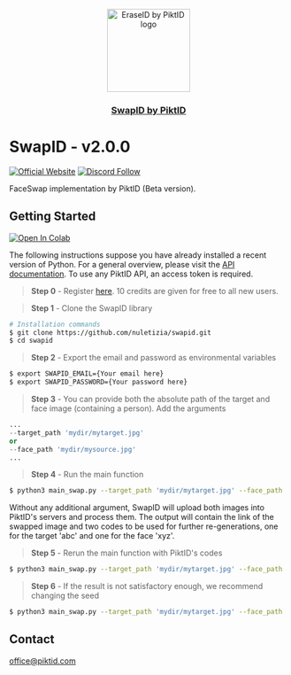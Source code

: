 <p align="center">
  <img src="https://id.piktid.com/logo.svg" alt="EraseID by PiktID logo" width="150">
  </br>
  <h3 align="center"><a href="[https://studio.piktid.com](https://id.piktid.com)">SwapID by PiktID</a></h3>
</p>


# SwapID - v2.0.0
[![Official Website](https://img.shields.io/badge/Official%20Website-piktid.com-blue?style=flat&logo=world&logoColor=white)](https://piktid.com)
[![Discord Follow](https://dcbadge.vercel.app/api/server/FJU39e9Z4P?style=flat)](https://discord.com/invite/FJU39e9Z4P)

FaceSwap implementation by PiktID (Beta version).

## Getting Started
<a target="_blank" href="https://colab.research.google.com/drive/1thetaQymYgpHtFu1nAUwbsq3Su3vxXAC?usp=sharing">
  <img src="https://colab.research.google.com/assets/colab-badge.svg" alt="Open In Colab"/>
</a>

The following instructions suppose you have already installed a recent version of Python. For a general overview, please visit the <a href="https://api.piktid.com/docs">API documentation</a>.
To use any PiktID API, an access token is required. 

> **Step 0** - Register <a href="https://studio.piktid.com">here</a>. 10 credits are given for free to all new users.

> **Step 1** - Clone the SwapID library
```bash
# Installation commands
$ git clone https://github.com/nuletizia/swapid.git
$ cd swapid
```

> **Step 2** - Export the email and password as environmental variables
```bash
$ export SWAPID_EMAIL={Your email here}
$ export SWAPID_PASSWORD={Your password here}
```

> **Step 3** - You can provide both the absolute path of the target and face image (containing a person). Add the arguments
```python
...
--target_path 'mydir/mytarget.jpg'
or
--face_path 'mydir/mysource.jpg'
...
```

> **Step 4** - Run the main function
```bash
$ python3 main_swap.py --target_path 'mydir/mytarget.jpg' --face_path 'mydir/mysource.jpg'
```

Without any additional argument, SwapID will upload both images into PiktID's servers and process them. The output will contain the link of the swapped image and two codes to be used for further re-generations, one for the target 'abc' and one for the face 'xyz'.

> **Step 5** - Rerun the main function with PiktID's codes
```bash
$ python3 main_swap.py --target_path 'mydir/mytarget.jpg' --face_path 'mydir/mysource.jpg' --face_name 'xyz' --target_name 'abc'
```

> **Step 6** - If the result is not satisfactory enough, we recommend changing the seed
```bash
$ python3 main_swap.py --target_path 'mydir/mytarget.jpg' --face_path 'mydir/mysource.jpg' --face_name 'xyz' --target_name 'abc' --seed 1234
```



## Contact
office@piktid.com

